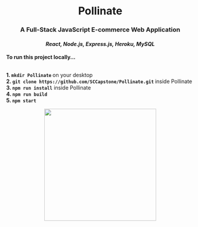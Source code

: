 <h1 align="center"> Pollinate </h1>
<h3 align="center"> A Full-Stack JavaScript E-commerce Web Application </h3>
<h4 align="center"> <i>React, Node.js, Express.js, Heroku, MySQL</i> </h4>

<b>To run this project locally...</b>

<b><br> 1. `mkdir Pollinate` </b>on your desktop 
<b><br> 2. `git clone https://github.com/SCCapstone/Pollinate.git` </b>inside Pollinate 
<b><br> 3. `npm run install`</b> inside Pollinate
<b><br> 4.  `npm run build`</b>
<b><br> 5.  `npm start`</b> 

<p align="center">
  <img src="http://www.dcoss.org/dcoss12/resources/usc.jpg" width="300">
 </p>
